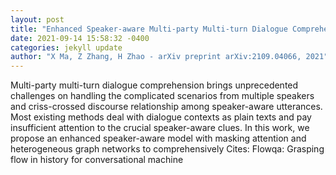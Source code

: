 ```yaml
--- 
layout: post 
title: "Enhanced Speaker-aware Multi-party Multi-turn Dialogue Comprehension" 
date: 2021-09-14 15:58:32 -0400 
categories: jekyll update 
author: "X Ma, Z Zhang, H Zhao - arXiv preprint arXiv:2109.04066, 2021" 
--- 
```

Multi-party multi-turn dialogue comprehension brings unprecedented challenges on handling the complicated scenarios from multiple speakers and criss-crossed discourse relationship among speaker-aware utterances. Most existing methods deal with dialogue contexts as plain texts and pay insufficient attention to the crucial speaker-aware clues. In this work, we propose an enhanced speaker-aware model with masking attention and heterogeneous graph networks to comprehensively Cites: Flowqa: Grasping flow in history for conversational machine